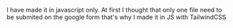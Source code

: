 I have made it in javascript only. At first I thought that only one file need to be submited on the google form that's why I made it in JS with TailwindCSS
